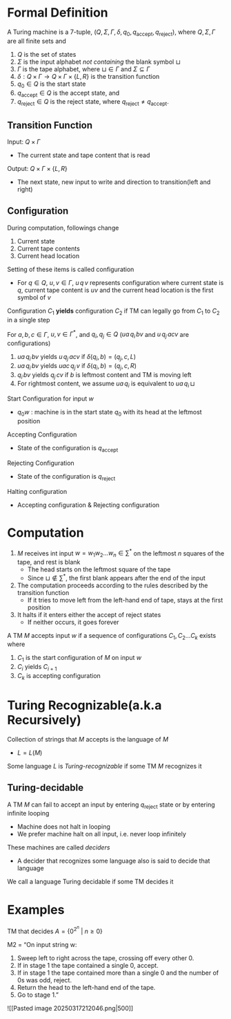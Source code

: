 # Formal Definition
A Turing machine is a 7-tuple, $(Q, \Sigma, \Gamma, \delta, q_0, q_{\text{accept}}, q_{\text{reject}})$, where $Q, \Sigma, \Gamma$ are all finite sets and
1. $Q$ is the set of states
2. $\Sigma$ is the input alphabet *not containing* the blank symbol $\sqcup$
3. $\Gamma$ is the tape alphabet, where $\sqcup \in \Gamma$ and $\Sigma \subseteq \Gamma$
4. $\delta: Q \times \Gamma \longrightarrow Q \times \Gamma \times \{L, R\}$ is the transition function
5. $q_0 \in Q$ is the start state
6. $q_{\text{accept}} \in Q$ is the accept state, and  
7. $q_{\text{reject}} \in Q$ is the reject state, where $q_{\text{reject}} \neq q_{\text{accept}}$.

## Transition Function
Input: $Q\times\Gamma$ 
- The current state and tape content that is read

Output: $Q\times\Gamma \times \{ L,R \}$
- The next state, new input to write and direction to transition(left and right)

## Configuration
During computation, followings change
1. Current state
2. Current tape contents
3. Current head location

Setting of these items is called configuration
- For $q\in Q$, $u,v\in\Gamma$, $u\,q\,v$ represents configuration where current state is $q$, current tape content is $uv$ and the current head location is the first symbol of $v$

Configuration $C_{1}$ **yields** configuration $C_{2}$ if TM can legally go from $C_{1}$ to $C_{2}$ in a single step

For $a,b,c\in\Gamma$, $u,v\in\Gamma^{*}$, and $q_{i}, q_{j}\in Q$ ($ua\,q_{i}\, bv$ and $u\,q_{j}\, acv$ are configurations)
1. $ua\,q_{i}\, bv$ yields $u\,q_{j}\,acv$ if $\delta(q_{i}, b)=(q_{j}, c, L)$
2. $ua\,q_{i}\, bv$ yields $uac\,q_{j}\,v$ if $\delta(q_{i}, b)=(q_{j}, c, R)$
3. $q_{i}\,bv$ yields $q_j\,cv$ if $b$ is leftmost content and TM is moving left
4. For rightmost content, we assume $ua\,q_{i}$ is equivalent to $ua\,q_{i}\,\sqcup$

Start Configuration for input $w$
- $q_{0}w$ : machine is in the start state $q_{0}$ with its head at the leftmost position

Accepting Configuration
- State of the configuration is $q_{\text{accept}}$

Rejecting Configuration
- State of the configuration is $q_{\text{reject}}$

Halting configuration
- Accepting configuration & Rejecting configuration

# Computation
1. $M$ receives int input $w=w_{1}w_{2}\dots w_{n}\in \sum^{*}$ on the leftmost $n$ squares of the tape, and rest is blank
	- The head starts on the leftmost square of the tape
	- Since $\sqcup\not\in \sum^{*}$, the first blank appears after the end of the input
2. The computation proceeds according to the rules described by the transition function
	- If it tries to move left from the left-hand end of tape, stays at the first position
3. It halts if it enters either the accept of reject states
	- If neither occurs, it goes forever

A TM $M$ accepts input $w$ if a sequence of configurations $C_{1}, C_{2}\dots C_{k}$ exists where
1. $C_{1}$ is the start configuration of $M$ on input $w$
2. $C_{i}$ yields $C_{i+1}$
3. $C_{k}$ is accepting configuration


# Turing Recognizable(a.k.a Recursively)
Collection of strings that $M$ accepts is the language of $M$
- $L=L(M)$

Some language $L$ is *Turing-recognizable* if some TM $M$ recognizes it

## Turing-decidable
A TM $M$ can fail to accept an input by entering $q_{\text{reject}}$ state or by entering infinite looping
- Machine does not halt in looping
- We prefer machine halt on all input, i.e. never loop infinitely

These machines are called *deciders*
- A decider that recognizes some language also is said to decide that language

We call a language Turing decidable if some TM decides it


# Examples
TM that decides $A=\{ 0^{2^{n}}\text{ | }n\geq0 \}$

M2 = “On input string w: 
1. Sweep left to right across the tape, crossing off every other 0. 
2. If in stage 1 the tape contained a single 0, accept. 
3. If in stage 1 the tape contained more than a single 0 and the number of 0s was odd, reject. 
4. Return the head to the left-hand end of the tape. 
5. Go to stage 1.”

![[Pasted image 20250317212046.png|500]]

